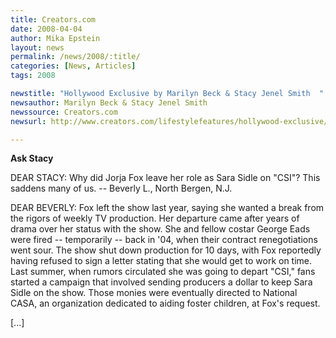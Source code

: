 ```yaml
---
title: Creators.com
date: 2008-04-04
author: Mika Epstein
layout: news
permalink: /news/2008/:title/
categories: [News, Articles]
tags: 2008

newstitle: "Hollywood Exclusive by Marilyn Beck & Stacy Jenel Smith  "
newsauthor: Marilyn Beck & Stacy Jenel Smith  
newssource: Creators.com  
newsurl: http://www.creators.com/lifestylefeatures/hollywood-exclusive/ask-stacy-2008-04-05.html  

---
```


**Ask Stacy**

DEAR STACY: Why did Jorja Fox leave her role as Sara Sidle on "CSI"? This saddens many of us. -- Beverly L., North Bergen, N.J.

DEAR BEVERLY: Fox left the show last year, saying she wanted a break from the rigors of weekly TV production. Her departure came after years of drama over her status with the show. She and fellow costar George Eads were fired -- temporarily -- back in '04, when their contract renegotiations went sour. The show shut down production for 10 days, with Fox reportedly having refused to sign a letter stating that she would get to work on time. Last summer, when rumors circulated she was going to depart "CSI," fans started a campaign that involved sending producers a dollar to keep Sara Sidle on the show. Those monies were eventually directed to National CASA, an organization dedicated to aiding foster children, at Fox's request.

[...]

